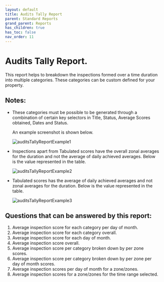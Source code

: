 ```yaml
---
layout: default
title: Audits Tally Report
parent: Standard Reports
grand_parent: Reports
has_children: true
has_toc: false
nav_order: 11
---
```


# Audits Tally Report.

This report helps to breakdown the inspections formed over a time duration into multiple categories. These categories can be custom defined for your property.

## Notes:

- These categories must be possible to be generated through a combination of certain key selectors in Title, Status, Average Scores obtained, Dates and Status.<br />
    
    An example screenshot is shown below.

    ![auditsTallyReportExample1](https://www.smartclean.io/matrix/images/auditsTallyReportExample1.png)

- Inspections apart from Tabulated scores have the overall zonal averages for the duration and not the average of daily achieved averages. Below is the value represented in the table.<br />

    ![auditsTallyReportExample2](https://www.smartclean.io/matrix/images/auditsTallyReportExample2.png) 
    
- Tabulated scores has the average of daily achieved averages and not zonal averages for the duration. Below is the value represented in the table.<br />

    ![auditsTallyReportExample3](https://www.smartclean.io/matrix/images/auditsTallyReportExample3.png) 

## Questions that can be answered by this report:

1. Average inspection score for each category per day of month.
2. Average inspection score for each category overall.
3. Average inspection score for each day of month.
4. Average inspection score overall.
5. Average inspection score per category broken down by per zone scores.
6. Average inspection score per category broken down by per zone per day of month scores.
7. Average inspection scores per day of month for a zone/zones.
8. Average inspection scores for a zone/zones for the time range selected.


